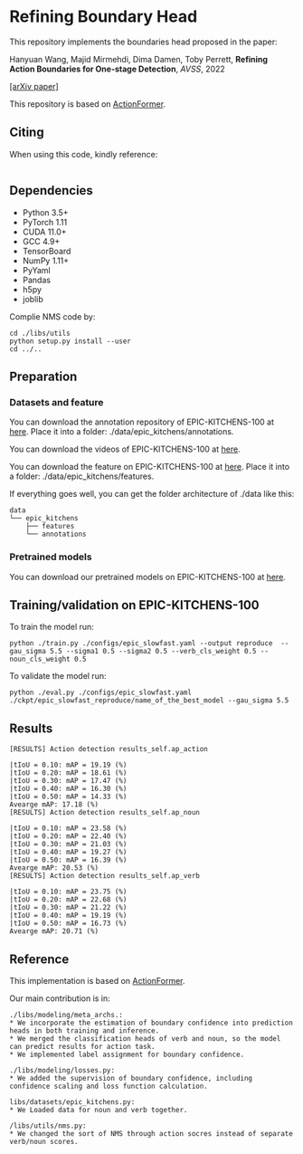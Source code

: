 # Refining Boundary Head

This repository implements the boundaries head proposed in the paper:

Hanyuan Wang, Majid Mirmehdi, Dima Damen, Toby Perrett, **Refining Action Boundaries for One-stage Detection**, *AVSS*, 2022

[[arXiv paper]]( )

This repository is based on [ActionFormer](https://github.com/happyharrycn/actionformer_release).



## Citing

When using this code, kindly reference:

```

```

## Dependencies

* Python 3.5+
* PyTorch 1.11
* CUDA 11.0+
* GCC 4.9+
* TensorBoard
* NumPy 1.11+
* PyYaml
* Pandas
* h5py
* joblib

Complie NMS code by: 
```
cd ./libs/utils
python setup.py install --user
cd ../..
```


## Preparation

### Datasets and feature

You can download the annotation repository of EPIC-KITCHENS-100 at [here](https://github.com/epic-kitchens/epic-kitchens-100-annotations). Place it into a folder: ./data/epic_kitchens/annotations.

You can download the videos of EPIC-KITCHENS-100 at [here](https://github.com/epic-kitchens/epic-kitchens-download-scripts).

You can download the feature on EPIC-KITCHENS-100 at [here](https://uob-my.sharepoint.com/:u:/g/personal/dm19329_bristol_ac_uk/EeXBKfXuurxNiZ3wazARQQsBD7j76jQMknSTgUTmXFYOog?e=Nt10i2). Place it into a folder: ./data/epic_kitchens/features.

If everything goes well, you can get the folder architecture of ./data like this:

    data                       
    └── epic_kitchens                    
        ├── features              
        └── annotations


### Pretrained models

You can download our pretrained models on EPIC-KITCHENS-100 at [here](https://uob-my.sharepoint.com/:u:/g/personal/dm19329_bristol_ac_uk/Ee4E66e04lhPsajKJZL-bHcBkVEGzkP-A8HjjALAUAPOEQ?e=IwiDkx).



## Training/validation on EPIC-KITCHENS-100
To train the model run:
```
python ./train.py ./configs/epic_slowfast.yaml --output reproduce  --gau_sigma 5.5 --sigma1 0.5 --sigma2 0.5 --verb_cls_weight 0.5 --noun_cls_weight 0.5 

```

To validate the model run:
```
python ./eval.py ./configs/epic_slowfast.yaml ./ckpt/epic_slowfast_reproduce/name_of_the_best_model --gau_sigma 5.5
```

## Results
```
[RESULTS] Action detection results_self.ap_action

|tIoU = 0.10: mAP = 19.19 (%)
|tIoU = 0.20: mAP = 18.61 (%)
|tIoU = 0.30: mAP = 17.47 (%)
|tIoU = 0.40: mAP = 16.30 (%)
|tIoU = 0.50: mAP = 14.33 (%)
Avearge mAP: 17.18 (%)
[RESULTS] Action detection results_self.ap_noun

|tIoU = 0.10: mAP = 23.58 (%)
|tIoU = 0.20: mAP = 22.40 (%)
|tIoU = 0.30: mAP = 21.03 (%)
|tIoU = 0.40: mAP = 19.27 (%)
|tIoU = 0.50: mAP = 16.39 (%)
Avearge mAP: 20.53 (%)
[RESULTS] Action detection results_self.ap_verb

|tIoU = 0.10: mAP = 23.75 (%)
|tIoU = 0.20: mAP = 22.68 (%)
|tIoU = 0.30: mAP = 21.22 (%)
|tIoU = 0.40: mAP = 19.19 (%)
|tIoU = 0.50: mAP = 16.73 (%)
Avearge mAP: 20.71 (%)
```

## Reference

This implementation is based on [ActionFormer](https://github.com/happyharrycn/actionformer_release).

Our main contribution is in: 
```
./libs/modeling/meta_archs.:
* We incorporate the estimation of boundary confidence into prediction heads in both training and inference. 
* We merged the classification heads of verb and noun, so the model can predict results for action task. 
* We implemented label assignment for boundary confidence.

./libs/modeling/losses.py:
* We added the supervision of boundary confidence, including confidence scaling and loss function calculation.

libs/datasets/epic_kitchens.py:
* We Loaded data for noun and verb together. 

/libs/utils/nms.py:
* We changed the sort of NMS through action socres instead of separate verb/noun scores.
```
